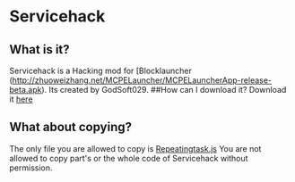 # Servicehack
## What is it?
Servicehack is a Hacking mod for [Blocklauncher (http://zhuoweizhang.net/MCPELauncher/MCPELauncherApp-release-beta.apk).
Its created by GodSoft029.
##How can I download it?
Download it [here](https://dl.mcpe.co/nocache/2/1199021668/download/version=3282885261)
## What about copying?
The only file you are allowed to copy is [Repeatingtask.js](https://github.com/Godsoft029/servicehack/blob/master/Repeatingtask.js)
You are not allowed to copy part's or the whole code of Servicehack without permission.
